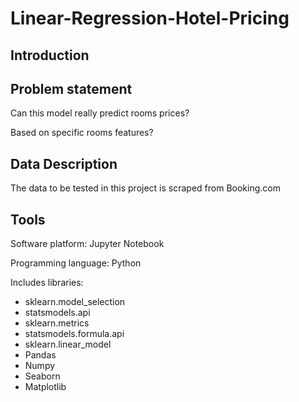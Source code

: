 # Linear-Regression-Hotel-Pricing 
## Introduction



## Problem statement
Can this model really predict rooms prices?

Based on specific rooms features?

## Data Description
The data to be tested in this project is scraped from Booking.com

## Tools
Software platform: Jupyter Notebook

Programming language: Python

Includes libraries:

- sklearn.model_selection
- statsmodels.api
- sklearn.metrics
- statsmodels.formula.api
- sklearn.linear_model
- Pandas
- Numpy
- Seaborn
- Matplotlib
